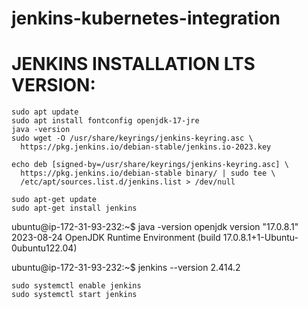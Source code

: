 # jenkins-kubernetes-integration

JENKINS INSTALLATION LTS VERSION:
=================================
```
sudo apt update
sudo apt install fontconfig openjdk-17-jre
java -version
sudo wget -O /usr/share/keyrings/jenkins-keyring.asc \
  https://pkg.jenkins.io/debian-stable/jenkins.io-2023.key

echo deb [signed-by=/usr/share/keyrings/jenkins-keyring.asc] \
  https://pkg.jenkins.io/debian-stable binary/ | sudo tee \
  /etc/apt/sources.list.d/jenkins.list > /dev/null

sudo apt-get update
sudo apt-get install jenkins
```

ubuntu@ip-172-31-93-232:~$ java -version
openjdk version "17.0.8.1" 2023-08-24
OpenJDK Runtime Environment (build 17.0.8.1+1-Ubuntu-0ubuntu122.04)


ubuntu@ip-172-31-93-232:~$ jenkins --version
2.414.2

```
sudo systemctl enable jenkins
sudo systemctl start jenkins
```
